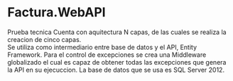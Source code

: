 # Factura.WebAPI
Prueba tecnica
Cuenta con aquitectura N capas, de las cuales se realiza la creacion de cinco capas.	
Se utiliza como intermediario entre base de datos y el API, Entity Framework.
Para el control de excepciones se crea una Middleware globalizado el cual es capaz de obtener todas las excepciones que genera la API en su ejecuccion.
La base de datos que se usa es SQL Server 2012.
